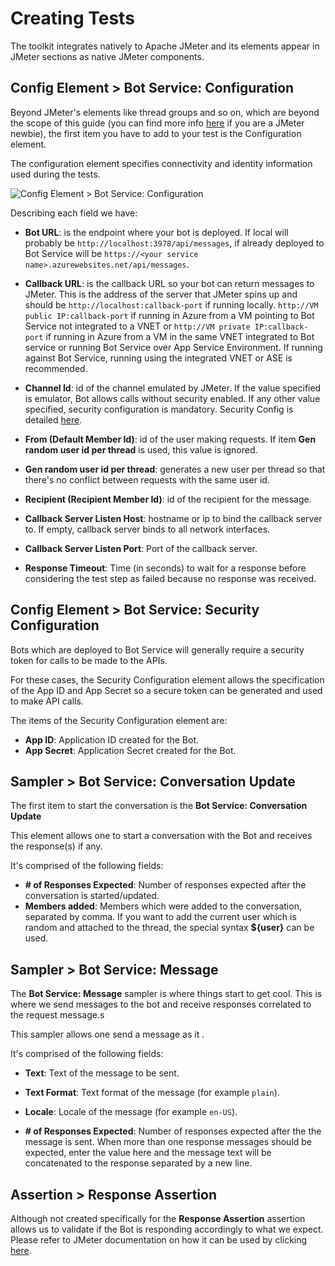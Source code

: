 # Creating Tests
The toolkit integrates natively to Apache JMeter and its elements appear in JMeter sections as native JMeter components.

## Config Element > Bot Service: Configuration
Beyond JMeter's elements like thread groups and so on, which are beyond the scope of this guide (you can find more info [here](https://jmeter.apache.org/usermanual/get-started.html) if you are a JMeter newbie), the first item you have to add to your test is the Configuration element. 

The configuration element specifies connectivity and identity information used during the tests.

![Config Element > Bot Service: Configuration](https://github.com/damadei/BotServiceStressToolkit/blob/master/docs/imgs/01-config.png)


Describing each field we have:

* **Bot URL**: is the endpoint where your bot is deployed. If local will probably be `http://localhost:3978/api/messages`, if already deployed to Bot Service will be `https://<your service name>.azurewebsites.net/api/messages`.

* **Callback URL**: is the callback URL so your bot can return messages to JMeter. This is the address of the server that JMeter spins up and should be `http://localhost:callback-port` if running locally. `http://VM public IP:callback-port` if running in Azure from a VM pointing to Bot Service not integrated to a VNET or `http://VM private IP:callback-port` if running in Azure from a VM in the same VNET integrated to Bot service or running Bot Service over App Service Environment. If running against Bot Service, running using the integrated VNET or ASE is recommended. 

* **Channel Id**: id of the channel emulated by JMeter. If the value specified is emulator, Bot allows calls without security enabled. If any other value specified, security configuration is mandatory. Security Config is detailed [here](#config-element-bot-service-security-configuration).

* **From (Default Member Id)**: id of the user making requests. If item **Gen random user id per thread** is used, this value is ignored.

* **Gen random user id per thread**: generates a new user per thread so that there's no conflict between requests with the same user id.

* **Recipient (Recipient Member Id)**: id of the recipient for the message.

* **Callback Server Listen Host**: hostname or ip to bind the callback server to. If empty, callback server binds to all network interfaces.

* **Callback Server Listen Port**: Port of the callback server.

* **Response Timeout**: Time (in seconds) to wait for a response before considering the test step as failed because no response was received.


## Config Element > Bot Service: Security Configuration
Bots which are deployed to Bot Service will generally require a security token for calls to be made to the APIs.

For these cases, the Security Configuration element allows the specification of the App ID and App Secret so a secure token can be generated and used to make API calls. 

The items of the Security Configuration element are:

* **App ID**: Application ID created for the Bot.
* **App Secret**: Application Secret created for the Bot.


## Sampler > Bot Service: Conversation Update
The first item to start the conversation is the **Bot Service: Conversation Update**

This element allows one to start a conversation with the Bot and receives the response(s) if any.

It's comprised of the following fields:

* **# of Responses Expected**: Number of responses expected after the conversation is started/updated.
* **Members added**: Members which were added to the conversation, separated by comma. If you want to add the current user which is random and attached to the thread, the special syntax **${user}** can be used.


## Sampler > Bot Service: Message
The **Bot Service: Message** sampler is where things start to get cool. This is where we send messages to the bot and receive responses correlated to the request message.s

This sampler allows one send a message as it .

It's comprised of the following fields:

* **Text**: Text of the message to be sent.

* **Text Format**: Text format of the message (for example `plain`).

* **Locale**: Locale of the message (for example `en-US`).

* **# of Responses Expected**: Number of responses expected after the the message is sent. When more than one response messages should be expected, enter the value here and the message text will be concatenated to the response separated by a new line.


## Assertion > Response Assertion
Although not created specifically for the **Response Assertion** assertion allows us to validate if the Bot is responding accordingly to what we expect. Please refer to JMeter documentation on how it can be used by clicking [here](https://jmeter.apache.org/usermanual/component_reference.html#Response_Assertion).
